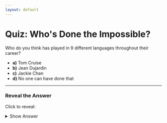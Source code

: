```yaml
---
layout: default
---
```


# Quiz: Who's Done the Impossible?

Who do you think has played in 9 different languages throughout their career?

-  **a)** Tom Cruise  
-  **b)** Jean Dujardin  
-  **c)** Jackie Chan  
-  **d)** No one can have done that  

---

### Reveal the Answer

Click to reveal:  
<details>
  <summary>Show Answer</summary>
  **Correct Answer:** **c) Jackie Chan**  
  Fun fact: Jackie Chan has acted in multiple languages, including Cantonese, Mandarin, English, Korean, Japanese, and more!  
</details>

